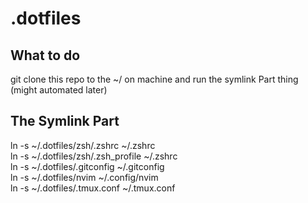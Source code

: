 # .dotfiles

## What to do
git clone this repo to the ~/ on machine
and run the symlink Part thing (might automated later)

## The Symlink Part

ln -s ~/.dotfiles/zsh/.zshrc ~/.zshrc <br> 
ln -s ~/.dotfiles/zsh/.zsh_profile ~/.zshrc <br> 
ln -s ~/.dotfiles/.gitconfig ~/.gitconfig <br>
ln -s ~/.dotfiles/nvim ~/.config/nvim	 <br> 
ln -s ~/.dotfiles/.tmux.conf ~/.tmux.conf	 <br> 

